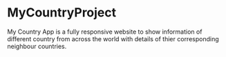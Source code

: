 # MyCountryProject

My Country App is a fully responsive website to show information of different country from across the world with details of thier corresponding neighbour countries.
